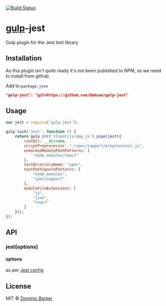 [![Build Status](https://travis-ci.org/Dakuan/gulp-jest.svg?branch=master)](https://travis-ci.org/Dakuan/gulp-jest)

# [gulp](http://gulpjs.com)-jest

Gulp plugin for the Jest test library 


## Installation

As this plugin isn't quite ready it's not been published to NPM, so we need to install from github.

Add to `package.json`

``` json
"gulp-jest": "git+https://github.com/Dakuan/gulp-jest"
```


## Usage

``` javascript
var jest = require('gulp-jest');

gulp.task('jest', function () {
    return gulp.src('client/js/app.js').pipe(jest({
        rootDir: __dirname,
        scriptPreprocessor: "./spec/support/preprocessor.js",
        unmockedModulePathPatterns: [
            "node_modules/react"
        ],
        testDirectoryName: "spec",
        testPathIgnorePatterns: [
            "node_modules",
            "spec/support"
        ],
        moduleFileExtensions: [
            "js",
            "json",
            "react"
        ]
    }));
});

```


## API

### jest(options)

#### options

as per [Jest config](http://facebook.github.io/jest/docs/api.html#config-options)


## License

MIT © [Dominic Barker](http://www.dombarker.co.uk)

